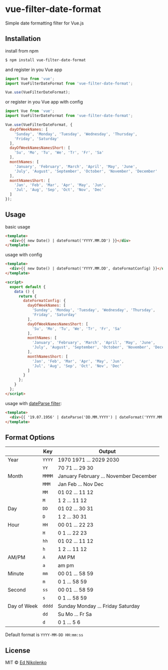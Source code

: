 # vue-filter-date-format
Simple date formatting filter for Vue.js

## Installation

install from npm
```bash
$ npm install vue-filter-date-format
```
and register in you Vue app
```js
import Vue from 'vue';
import VueFilterDateFormat from 'vue-filter-date-format';

Vue.use(VueFilterDateFormat);
```

or register in you Vue app with config
```js
import Vue from 'vue';
import VueFilterDateFormat from 'vue-filter-date-format';

Vue.use(VueFilterDateFormat, {
  dayOfWeekNames: [
    'Sunday', 'Monday', 'Tuesday', 'Wednesday', 'Thursday',
    'Friday', 'Saturday'
  ],
  dayOfWeekNamesNamesShort: [
    'Su', 'Mo', 'Tu', 'We', 'Tr', 'Fr', 'Sa'
  ],
  monthNames: [
    'January', 'February', 'March', 'April', 'May', 'June',
    'July', 'August', 'September', 'October', 'November', 'December'
  ],
  monthNamesShort: [
    'Jan', 'Feb', 'Mar', 'Apr', 'May', 'Jun',
    'Jul', 'Aug', 'Sep', 'Oct', 'Nov', 'Dec'
  ]
});
```

## Usage

basic usage
```html
<template>
  <div>{{ new Date() | dateFormat('YYYY.MM.DD') }}</div>
</template>
```

usage with config
```html
<template>
  <div>{{ new Date() | dateFormat('YYYY.MM.DD', dateFormatConfig) }}</div>
</template>

<script>
  export default {
    data () {
      return {
        dateFormatConfig: {
          dayOfWeekNames: [
            'Sunday', 'Monday', 'Tuesday', 'Wednesday', 'Thursday',
            'Friday', 'Saturday'
          ],
          dayOfWeekNamesNamesShort: [
            'Su', 'Mo', 'Tu', 'We', 'Tr', 'Fr', 'Sa'
          ],
          monthNames: [
            'January', 'February', 'March', 'April', 'May', 'June',
            'July', 'August', 'September', 'October', 'November', 'December'
          ],
          monthNamesShort: [
            'Jan', 'Feb', 'Mar', 'Apr', 'May', 'Jun',
            'Jul', 'Aug', 'Sep', 'Oct', 'Nov', 'Dec'
          ]
        }
      };
    }
  };
</script>
```

usage with [dateParse filter](https://github.com/ednikolenko/vue-filter-date-parse):
```html
<template>
  <div>{{ '19.07.1956' | dateParse('DD.MM.YYYY') | dateFormat('YYYY.MM.DD') }}</div>
</template>
```

## Format Options

|             | Key    | Output                                 |
|-------------| ------ | -------------------------------------- |
| Year        | `YYYY` | 1970 1971 ... 2029 2030                |
|             | `YY`   | 70 71 ... 29 30                        |
| Month       | `MMMM` | January February ... November December |
|             | `MMM`  | Jan Feb ... Nov Dec                    |
|             | `MM`   | 01 02 ... 11 12                        |
|             | `M`    | 1 2 ... 11 12                          |
| Day         | `DD`   | 01 02 ... 30 31                        |
|             | `D`    | 1 2 ... 30 31                          |
| Hour        | `HH`   | 00 01 ... 22 23                        |
|             | `H`    | 0 1 ... 22 23                          |
|             | `hh`   | 01 02 ... 11 12                        |
|             | `h`    | 1 2 ... 11 12                          |
| AM/PM       | `A`    | AM PM                                  |
|             | `a`    | am pm                                  |
| Minute      | `mm`   | 00 01 ... 58 59                        |
|             | `m`    | 0 1 ... 58 59                          |
| Second      | `ss`   | 00 01 ... 58 59                        |
|             | `s`    | 0 1 ... 58 59                          |
| Day of Week | `dddd` | Sunday Monday ... Friday Saturday      |
|             | `dd`   | Su Mo ... Fr Sa                        |
|             | `d`    | 0 1 ... 5 6                            |

Default format is `YYYY-MM-DD HH:mm:ss`

## License

MIT © [Ed Nikolenko](https://github.com/ednikolenko)
